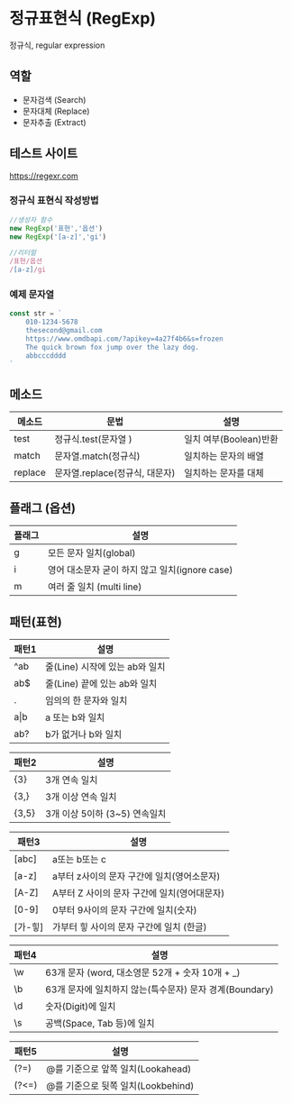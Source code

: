 # 정규표현식 (RegExp)

정규식, regular expression

## 역할
- 문자검색 (Search)
- 문자대체 (Replace)
- 문자추출 (Extract)

## 테스트 사이트

https://regexr.com

### 정규식 표현식 작성방법
```js
//생성자 함수
new RegExp('표현','옵션')
new RegExp('[a-z]','gi')

//리터럴
/표현/옵션
/[a-z]/gi
```

### 예제 문자열
```js
const str = `
    010-1234-5678
    thesecond@gmail.com
    https://www.omdbapi.com/?apikey=4a27f4b6&s=frozen
    The quick brown fox jump over the lazy dog.
    abbcccdddd
`
```

## 메소드

메소드 | 문법 | 설명
--|--|--
test | 정규식.test(문자열 ) | 일치 여부(Boolean)반환
match | 문자열.match(정규식) | 일치하는 문자의 배열
replace | 문자열.replace(정규식, 대문자) | 일치하는 문자를 대체

## 플래그 (옵션)

플래그 | 설명
--|--
g | 모든 문자 일치(global)
i | 영어 대소문자 굳이 하지 않고 일치(ignore case)
m | 여러 줄 일치 (multi line)

## 패턴(표현)

패턴1 | 설명
--|--
^ab | 줄(Line) 시작에 있는 ab와 일치
ab$ | 줄(Line) 끝에 있는 ab와 일치
. | 임의의 한 문자와 일치
a&verbar;b | a 또는 b와 일치
ab? | b가 없거나 b와 일치

패턴2 | 설명
--|--
{3} | 3개 연속 일치
{3,} | 3개 이상 연속 일치
{3,5} | 3개 이상 5이하 (3~5) 연속일치

패턴3 | 설명
--|--
[abc] | a또는 b또는 c
[a-z] | a부터 z사이의 문자 구간에 일치(영어소문자)
[A-Z] | A부터 Z 사이의 문자 구간에 일치(영어대문자)
[0-9] | 0부터 9사이의 문자 구간에 일치(숫자)
[가-힣] | 가부터 힣 사이의 문자 구간에 일치 (한글)

패턴4 | 설명
--|--
\w | 63개 문자 (word, 대소영문 52개 + 숫자 10개 + _)
\b | 63개 문자에 일치하지 않는(특수문자) 문자 경계(Boundary)
\d | 숫자(Digit)에 일치
\s | 공백(Space, Tab 등)에 일치

패턴5 | 설명
--|--
(?=) | @를 기준으로 앞쪽 일치(Lookahead)
(?<=) | @를 기준으로 뒷쪽 일치(Lookbehind)